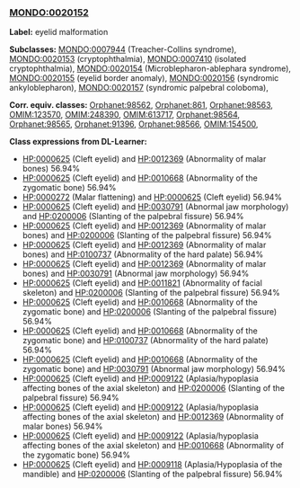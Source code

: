 
### [MONDO:0020152](http://purl.obolibrary.org/obo/MONDO_0020152)
**Label:** eyelid malformation

**Subclasses:** [MONDO:0007944](http://purl.obolibrary.org/obo/MONDO_0007944) (Treacher-Collins syndrome), [MONDO:0020153](http://purl.obolibrary.org/obo/MONDO_0020153) (cryptophthalmia), [MONDO:0007410](http://purl.obolibrary.org/obo/MONDO_0007410) (isolated cryptophthalmia), [MONDO:0020154](http://purl.obolibrary.org/obo/MONDO_0020154) (Microblepharon-ablephara syndrome), [MONDO:0020155](http://purl.obolibrary.org/obo/MONDO_0020155) (eyelid border anomaly), [MONDO:0020156](http://purl.obolibrary.org/obo/MONDO_0020156) (syndromic ankyloblepharon), [MONDO:0020157](http://purl.obolibrary.org/obo/MONDO_0020157) (syndromic palpebral coloboma), 

**Corr. equiv. classes:** [Orphanet:98562](http://www.orpha.net/ORDO/Orphanet_98562), [Orphanet:861](http://www.orpha.net/ORDO/Orphanet_861), [Orphanet:98563](http://www.orpha.net/ORDO/Orphanet_98563), [OMIM:123570](http://purl.obolibrary.org/obo/OMIM_123570), [OMIM:248390](http://purl.obolibrary.org/obo/OMIM_248390), [OMIM:613717](http://purl.obolibrary.org/obo/OMIM_613717), [Orphanet:98564](http://www.orpha.net/ORDO/Orphanet_98564), [Orphanet:98565](http://www.orpha.net/ORDO/Orphanet_98565), [Orphanet:91396](http://www.orpha.net/ORDO/Orphanet_91396), [Orphanet:98566](http://www.orpha.net/ORDO/Orphanet_98566), [OMIM:154500](http://purl.obolibrary.org/obo/OMIM_154500), 

**Class expressions from DL-Learner:**

- [HP:0000625](http://purl.obolibrary.org/obo/HP_0000625) (Cleft eyelid) and [HP:0012369](http://purl.obolibrary.org/obo/HP_0012369) (Abnormality of malar bones) 56.94%
- [HP:0000625](http://purl.obolibrary.org/obo/HP_0000625) (Cleft eyelid) and [HP:0010668](http://purl.obolibrary.org/obo/HP_0010668) (Abnormality of the zygomatic bone) 56.94%
- [HP:0000272](http://purl.obolibrary.org/obo/HP_0000272) (Malar flattening) and [HP:0000625](http://purl.obolibrary.org/obo/HP_0000625) (Cleft eyelid) 56.94%
- [HP:0000625](http://purl.obolibrary.org/obo/HP_0000625) (Cleft eyelid) and [HP:0030791](http://purl.obolibrary.org/obo/HP_0030791) (Abnormal jaw morphology) and [HP:0200006](http://purl.obolibrary.org/obo/HP_0200006) (Slanting of the palpebral fissure) 56.94%
- [HP:0000625](http://purl.obolibrary.org/obo/HP_0000625) (Cleft eyelid) and [HP:0012369](http://purl.obolibrary.org/obo/HP_0012369) (Abnormality of malar bones) and [HP:0200006](http://purl.obolibrary.org/obo/HP_0200006) (Slanting of the palpebral fissure) 56.94%
- [HP:0000625](http://purl.obolibrary.org/obo/HP_0000625) (Cleft eyelid) and [HP:0012369](http://purl.obolibrary.org/obo/HP_0012369) (Abnormality of malar bones) and [HP:0100737](http://purl.obolibrary.org/obo/HP_0100737) (Abnormality of the hard palate) 56.94%
- [HP:0000625](http://purl.obolibrary.org/obo/HP_0000625) (Cleft eyelid) and [HP:0012369](http://purl.obolibrary.org/obo/HP_0012369) (Abnormality of malar bones) and [HP:0030791](http://purl.obolibrary.org/obo/HP_0030791) (Abnormal jaw morphology) 56.94%
- [HP:0000625](http://purl.obolibrary.org/obo/HP_0000625) (Cleft eyelid) and [HP:0011821](http://purl.obolibrary.org/obo/HP_0011821) (Abnormality of facial skeleton) and [HP:0200006](http://purl.obolibrary.org/obo/HP_0200006) (Slanting of the palpebral fissure) 56.94%
- [HP:0000625](http://purl.obolibrary.org/obo/HP_0000625) (Cleft eyelid) and [HP:0010668](http://purl.obolibrary.org/obo/HP_0010668) (Abnormality of the zygomatic bone) and [HP:0200006](http://purl.obolibrary.org/obo/HP_0200006) (Slanting of the palpebral fissure) 56.94%
- [HP:0000625](http://purl.obolibrary.org/obo/HP_0000625) (Cleft eyelid) and [HP:0010668](http://purl.obolibrary.org/obo/HP_0010668) (Abnormality of the zygomatic bone) and [HP:0100737](http://purl.obolibrary.org/obo/HP_0100737) (Abnormality of the hard palate) 56.94%
- [HP:0000625](http://purl.obolibrary.org/obo/HP_0000625) (Cleft eyelid) and [HP:0010668](http://purl.obolibrary.org/obo/HP_0010668) (Abnormality of the zygomatic bone) and [HP:0030791](http://purl.obolibrary.org/obo/HP_0030791) (Abnormal jaw morphology) 56.94%
- [HP:0000625](http://purl.obolibrary.org/obo/HP_0000625) (Cleft eyelid) and [HP:0009122](http://purl.obolibrary.org/obo/HP_0009122) (Aplasia/hypoplasia affecting bones of the axial skeleton) and [HP:0200006](http://purl.obolibrary.org/obo/HP_0200006) (Slanting of the palpebral fissure) 56.94%
- [HP:0000625](http://purl.obolibrary.org/obo/HP_0000625) (Cleft eyelid) and [HP:0009122](http://purl.obolibrary.org/obo/HP_0009122) (Aplasia/hypoplasia affecting bones of the axial skeleton) and [HP:0012369](http://purl.obolibrary.org/obo/HP_0012369) (Abnormality of malar bones) 56.94%
- [HP:0000625](http://purl.obolibrary.org/obo/HP_0000625) (Cleft eyelid) and [HP:0009122](http://purl.obolibrary.org/obo/HP_0009122) (Aplasia/hypoplasia affecting bones of the axial skeleton) and [HP:0010668](http://purl.obolibrary.org/obo/HP_0010668) (Abnormality of the zygomatic bone) 56.94%
- [HP:0000625](http://purl.obolibrary.org/obo/HP_0000625) (Cleft eyelid) and [HP:0009118](http://purl.obolibrary.org/obo/HP_0009118) (Aplasia/Hypoplasia of the mandible) and [HP:0200006](http://purl.obolibrary.org/obo/HP_0200006) (Slanting of the palpebral fissure) 56.94%


